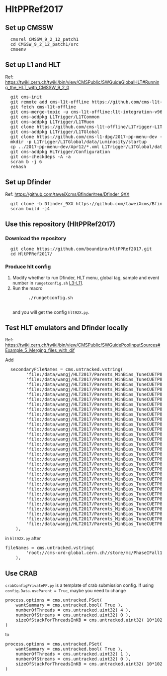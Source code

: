 
<h1> HltPPRef2017 </h1>

<h2> Set up CMSSW </h2>
<pre>
  cmsrel CMSSW_9_2_12_patch1
  cd CMSSW_9_2_12_patch1/src
  cmsenv
</pre>

<h2> Set up L1 and HLT </h2>
Ref: <a href="https://twiki.cern.ch/twiki/bin/view/CMSPublic/SWGuideGlobalHLT#Running_the_HLT_with_CMSSW_9_2_0">https://twiki.cern.ch/twiki/bin/view/CMSPublic/SWGuideGlobalHLT#Running_the_HLT_with_CMSSW_9_2_0</a>
<pre>
  git cms-init
  git remote add cms-l1t-offline https://github.com/cms-l1t-offline/cmssw.git
  git fetch cms-l1t-offline
  git cms-merge-topic -u cms-l1t-offline:l1t-integration-v96.35-CMSSW_9_2_12
  git cms-addpkg L1Trigger/L1TCommon
  git cms-addpkg L1Trigger/L1TMuon
  git clone https://github.com/cms-l1t-offline/L1Trigger-L1TMuon.git L1Trigger/L1TMuon/data
  git cms-addpkg L1Trigger/L1TGlobal
  git clone https://github.com/cms-l1-dpg/2017-pp-menu-dev -b 2017-07-24 ../2017-pp-menu-dev
  mkdir -p L1Trigger/L1TGlobal/data/Luminosity/startup
  cp ../2017-pp-menu-dev/Apr12/*.xml L1Trigger/L1TGlobal/data/Luminosity/startup/
  git cms-addpkg HLTrigger/Configuration
  git cms-checkdeps -A -a
  scram b -j 6
  rehash
</pre>

<h2> Set up Dfinder </h2>
Ref: <a href="https://github.com/taweiXcms/Bfinder/tree/Dfinder_9XX">https://github.com/taweiXcms/Bfinder/tree/Dfinder_9XX</a>
<pre>
  git clone -b Dfinder_9XX https://github.com/taweiXcms/Bfinder.git
  scram build -j4
</pre>

<h2> Use this repository (HltPPRef2017) </h2>
<h3> Download the repository </h3>
<pre>
  git clone https://github.com/boundino/HltPPRef2017.git
  cd HltPPRef2017/
</pre>
<h3> Produce hlt config </h3>
<ol>
  <li> Modify whether to run Dfinder, HLT menu, global tag, sample and event number in <code>rungetconfig.sh</code> <a href="https://github.com/boundino/HltPPRef2017/blob/master/rungetconfig.sh#L3-L11">L3-L11</a>. </li>
  <li> Run the macro <br />
    <pre>
      ./rungetconfig.sh
    </pre>
    <p> and you will get the config <code>hlt92X.py</code>. </p>
  </li>
</ol>

<h2> Test HLT emulators and Dfinder locally </h2>
Ref: <a href="https://twiki.cern.ch/twiki/bin/view/CMSPublic/SWGuidePoolInputSources#Example_5_Merging_files_with_dif">https://twiki.cern.ch/twiki/bin/view/CMSPublic/SWGuidePoolInputSources#Example_5_Merging_files_with_dif</a>
<p> Add </p>
<pre>
  secondaryFileNames = cms.untracked.vstring(
        'file:/data/wangj/HLT2017/Parents_MinBias_TuneCUETP8M1_13TeV_pythia8_0AEFBB63_6C0A_E711_8737_02163E01A74F/048E99EE-8508-E711-A50C-02163E01A3B7.root',
        'file:/data/wangj/HLT2017/Parents_MinBias_TuneCUETP8M1_13TeV_pythia8_0AEFBB63_6C0A_E711_8737_02163E01A74F/06E1030D-8508-E711-A7C6-02163E0122AA.root',
        'file:/data/wangj/HLT2017/Parents_MinBias_TuneCUETP8M1_13TeV_pythia8_0AEFBB63_6C0A_E711_8737_02163E01A74F/0C49E624-8608-E711-A62A-02163E019CBC.root',
        'file:/data/wangj/HLT2017/Parents_MinBias_TuneCUETP8M1_13TeV_pythia8_0AEFBB63_6C0A_E711_8737_02163E01A74F/0EC99D28-8508-E711-A8C4-02163E0141FA.root',
        'file:/data/wangj/HLT2017/Parents_MinBias_TuneCUETP8M1_13TeV_pythia8_0AEFBB63_6C0A_E711_8737_02163E01A74F/38F41420-8508-E711-B0EB-02163E01A541.root',
        'file:/data/wangj/HLT2017/Parents_MinBias_TuneCUETP8M1_13TeV_pythia8_0AEFBB63_6C0A_E711_8737_02163E01A74F/464AD5E7-8408-E711-B590-02163E011B3F.root',
        'file:/data/wangj/HLT2017/Parents_MinBias_TuneCUETP8M1_13TeV_pythia8_0AEFBB63_6C0A_E711_8737_02163E01A74F/646500F9-7D08-E711-9113-02163E013809.root',
        'file:/data/wangj/HLT2017/Parents_MinBias_TuneCUETP8M1_13TeV_pythia8_0AEFBB63_6C0A_E711_8737_02163E01A74F/6EFD9DCA-8508-E711-9D42-02163E01A751.root',
        'file:/data/wangj/HLT2017/Parents_MinBias_TuneCUETP8M1_13TeV_pythia8_0AEFBB63_6C0A_E711_8737_02163E01A74F/84AAFB08-8608-E711-9A06-02163E019C9F.root',
        'file:/data/wangj/HLT2017/Parents_MinBias_TuneCUETP8M1_13TeV_pythia8_0AEFBB63_6C0A_E711_8737_02163E01A74F/8ED0E822-8608-E711-B772-02163E01381F.root',
        'file:/data/wangj/HLT2017/Parents_MinBias_TuneCUETP8M1_13TeV_pythia8_0AEFBB63_6C0A_E711_8737_02163E01A74F/A22CD3EB-8508-E711-9B54-02163E019D39.root',
        'file:/data/wangj/HLT2017/Parents_MinBias_TuneCUETP8M1_13TeV_pythia8_0AEFBB63_6C0A_E711_8737_02163E01A74F/A6E52D74-8108-E711-9CCA-02163E019D1A.root',
        'file:/data/wangj/HLT2017/Parents_MinBias_TuneCUETP8M1_13TeV_pythia8_0AEFBB63_6C0A_E711_8737_02163E01A74F/ACC57B0E-8608-E711-A058-02163E011A13.root',
        'file:/data/wangj/HLT2017/Parents_MinBias_TuneCUETP8M1_13TeV_pythia8_0AEFBB63_6C0A_E711_8737_02163E01A74F/AE2460DC-8108-E711-8329-02163E013483.root',
        'file:/data/wangj/HLT2017/Parents_MinBias_TuneCUETP8M1_13TeV_pythia8_0AEFBB63_6C0A_E711_8737_02163E01A74F/B25C556A-8608-E711-B4B3-02163E019CE2.root',
        'file:/data/wangj/HLT2017/Parents_MinBias_TuneCUETP8M1_13TeV_pythia8_0AEFBB63_6C0A_E711_8737_02163E01A74F/BADC984E-8608-E711-A78F-02163E0142E8.root',
        'file:/data/wangj/HLT2017/Parents_MinBias_TuneCUETP8M1_13TeV_pythia8_0AEFBB63_6C0A_E711_8737_02163E01A74F/BE824A70-8108-E711-B18C-02163E014594.root',
        'file:/data/wangj/HLT2017/Parents_MinBias_TuneCUETP8M1_13TeV_pythia8_0AEFBB63_6C0A_E711_8737_02163E01A74F/C06C8DE5-7D08-E711-9740-02163E01A32C.root',
        'file:/data/wangj/HLT2017/Parents_MinBias_TuneCUETP8M1_13TeV_pythia8_0AEFBB63_6C0A_E711_8737_02163E01A74F/C8C0CB65-8608-E711-B1C8-02163E0142BF.root',
        'file:/data/wangj/HLT2017/Parents_MinBias_TuneCUETP8M1_13TeV_pythia8_0AEFBB63_6C0A_E711_8737_02163E01A74F/CE737D00-8608-E711-9E35-02163E01A3B5.root',
        'file:/data/wangj/HLT2017/Parents_MinBias_TuneCUETP8M1_13TeV_pythia8_0AEFBB63_6C0A_E711_8737_02163E01A74F/D052A164-8608-E711-9ADD-02163E014248.root',
        'file:/data/wangj/HLT2017/Parents_MinBias_TuneCUETP8M1_13TeV_pythia8_0AEFBB63_6C0A_E711_8737_02163E01A74F/D0EB9C16-8608-E711-BD59-02163E0126EA.root',
        'file:/data/wangj/HLT2017/Parents_MinBias_TuneCUETP8M1_13TeV_pythia8_0AEFBB63_6C0A_E711_8737_02163E01A74F/D2F162D5-8508-E711-886C-02163E01A45D.root',
        'file:/data/wangj/HLT2017/Parents_MinBias_TuneCUETP8M1_13TeV_pythia8_0AEFBB63_6C0A_E711_8737_02163E01A74F/D41FC313-8508-E711-A706-02163E011A89.root',
        'file:/data/wangj/HLT2017/Parents_MinBias_TuneCUETP8M1_13TeV_pythia8_0AEFBB63_6C0A_E711_8737_02163E01A74F/DA071672-8108-E711-85D3-02163E01A308.root',
        'file:/data/wangj/HLT2017/Parents_MinBias_TuneCUETP8M1_13TeV_pythia8_0AEFBB63_6C0A_E711_8737_02163E01A74F/DE096C5C-8108-E711-9AA6-02163E0119D3.root',
        'file:/data/wangj/HLT2017/Parents_MinBias_TuneCUETP8M1_13TeV_pythia8_0AEFBB63_6C0A_E711_8737_02163E01A74F/E0BF5D71-8108-E711-A203-02163E01A2BE.root',
        'file:/data/wangj/HLT2017/Parents_MinBias_TuneCUETP8M1_13TeV_pythia8_0AEFBB63_6C0A_E711_8737_02163E01A74F/E2112B29-8508-E711-9FAE-02163E0136EC.root',
        'file:/data/wangj/HLT2017/Parents_MinBias_TuneCUETP8M1_13TeV_pythia8_0AEFBB63_6C0A_E711_8737_02163E01A74F/F0991971-8108-E711-A5D6-02163E01A253.root',
        'file:/data/wangj/HLT2017/Parents_MinBias_TuneCUETP8M1_13TeV_pythia8_0AEFBB63_6C0A_E711_8737_02163E01A74F/FA278163-8508-E711-A854-02163E011E9B.root',
        'file:/data/wangj/HLT2017/Parents_MinBias_TuneCUETP8M1_13TeV_pythia8_0AEFBB63_6C0A_E711_8737_02163E01A74F/FE381960-8108-E711-9C07-02163E011CA2.root',
    ),
</pre>
in <code>hlt92X.py</code> after
<pre>
fileNames = cms.untracked.vstring(
        'root://cms-xrd-global.cern.ch//store/mc/PhaseIFall16DR/MinBias_TuneCUETP8M1_13TeV-pythia8/AODSIM/NoPUNZS_90X_upgrade2017_realistic_v6_C1_ext1-v1/120000/0AEFBB63-6C0A-E711-8737-02163E01A74F.root',
    ),
</pre>

<h2> Use CRAB </h2>
<code>crabConfigPrivatePP.py</code> is a template of crab submission config. If using <code>config.Data.useParent = True</code>, maybe you need to change
<pre>
process.options = cms.untracked.PSet(
    wantSummary = cms.untracked.bool( True ),
    numberOfThreads = cms.untracked.uint32( 4 ),
    numberOfStreams = cms.untracked.uint32( 0 ),
    sizeOfStackForThreadsInKB = cms.untracked.uint32( 10*1024 )
)
</pre>
to
<pre>
process.options = cms.untracked.PSet(
    wantSummary = cms.untracked.bool( True ),
    numberOfThreads = cms.untracked.uint32( 1 ),
    numberOfStreams = cms.untracked.uint32( 0 ),
    sizeOfStackForThreadsInKB = cms.untracked.uint32( 10*1024 )
)
</pre>

